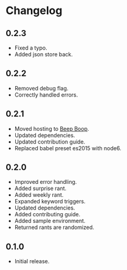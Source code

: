 # Changelog

## 0.2.3

- Fixed a typo.
- Added json store back.

## 0.2.2

- Removed debug flag.
- Correctly handled errors.

## 0.2.1

- Moved hosting to [Beep Boop](https://beepboophq.com).
- Updated dependencies.
- Updated contribution guide.
- Replaced babel preset es2015 with node6.

## 0.2.0

- Improved error handling.
- Added surprise rant.
- Added weekly rant.
- Expanded keyword triggers.
- Updated dependencies.
- Added contributing guide.
- Added sample environment.
- Returned rants are randomized.

## 0.1.0

- Initial release.
